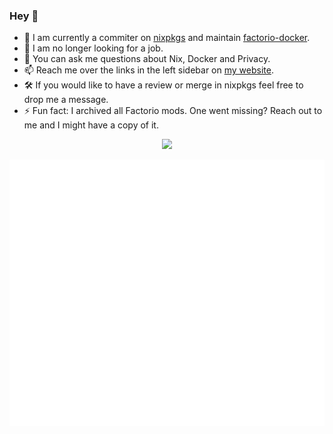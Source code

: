 ### Hey :wave:

- :telescope: I am currently a commiter on [nixpkgs](https://github.com/NixOS/nixpkgs/) and maintain [factorio-docker](https://github.com/factoriotools/factorio-docker/).
- :thinking: I am no longer looking for a job.
- :thought_balloon: You can ask me questions about Nix, Docker and Privacy.
- :mailbox: Reach me over the links in the left sidebar on [my website](https://supersandro.de/).
- :hammer_and_wrench: If you would like to have a review or merge in nixpkgs feel free to drop me a message.
- :zap: Fun fact: I archived all Factorio mods. One went missing? Reach out to me and I might have a copy of it.

<p align="center">
  <a href="https://github.com/SuperSandro2000/">
    <img src="https://github-readme-stats.vercel.app/api?username=SuperSandro2000&bg_color=232627&text_color=ffffd7&icon_color=af5f5f&title_color=ff557f" />
  </a>
</p>     

<p align="center">
  <a href="https://github.com/SuperSandro2000/">
    <img src="https://raw.githubusercontent.com/SuperSandro2000/SuperSandro2000/master/github-metrics.svg" />
  </a>
</p>     
